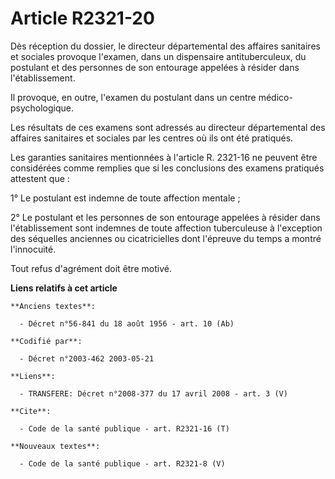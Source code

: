 # Article R2321-20

Dès réception du dossier, le directeur départemental des affaires sanitaires et sociales provoque l'examen, dans un
dispensaire antituberculeux, du postulant et des personnes de son entourage appelées à résider dans l'établissement. 

Il provoque, en outre, l'examen du postulant dans un centre médico-psychologique. 

Les résultats de ces examens sont adressés au directeur départemental des affaires sanitaires et sociales par les centres où
ils ont été pratiqués. 

Les garanties sanitaires mentionnées à l'article R. 2321-16 ne peuvent être considérées comme remplies que si les conclusions
des examens pratiqués attestent que : 

1° Le postulant est indemne de toute affection mentale ; 

2° Le postulant et les personnes de son entourage appelées à résider dans l'établissement sont indemnes de toute affection
tuberculeuse à l'exception des séquelles anciennes ou cicatricielles dont l'épreuve du temps a montré l'innocuité. 

Tout refus d'agrément doit être motivé.

**Liens relatifs à cet article**

	**Anciens textes**:

	  - Décret n°56-841 du 18 août 1956 - art. 10 (Ab)

	**Codifié par**:

	  - Décret n°2003-462 2003-05-21

	**Liens**:

	  - TRANSFERE: Décret n°2008-377 du 17 avril 2008 - art. 3 (V)

	**Cite**:

	  - Code de la santé publique - art. R2321-16 (T)

	**Nouveaux textes**:

	  - Code de la santé publique - art. R2321-8 (V)
